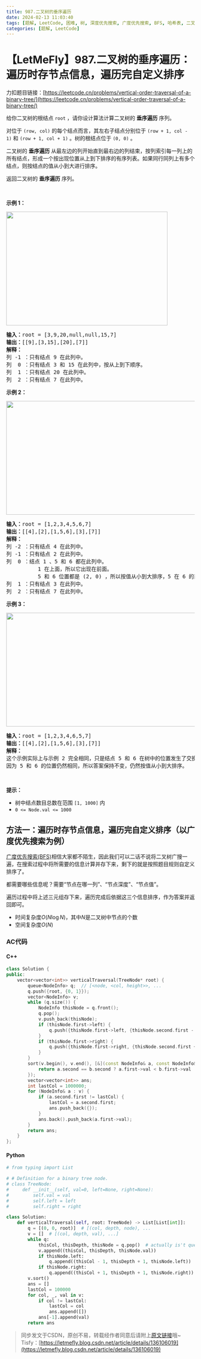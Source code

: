 ```yaml
---
title: 987.二叉树的垂序遍历
date: 2024-02-13 11:03:40
tags: [题解, LeetCode, 困难, 树, 深度优先搜索, 广度优先搜索, BFS, 哈希表, 二叉树]
categories: [题解, LeetCode]
---
```


# 【LetMeFly】987.二叉树的垂序遍历：遍历时存节点信息，遍历完自定义排序

力扣题目链接：[https://leetcode.cn/problems/vertical-order-traversal-of-a-binary-tree/](https://leetcode.cn/problems/vertical-order-traversal-of-a-binary-tree/)

<p>给你二叉树的根结点 <code>root</code> ，请你设计算法计算二叉树的<em> </em><strong>垂序遍历</strong> 序列。</p>

<p>对位于 <code>(row, col)</code> 的每个结点而言，其左右子结点分别位于 <code>(row + 1, col - 1)</code> 和 <code>(row + 1, col + 1)</code> 。树的根结点位于 <code>(0, 0)</code> 。</p>

<p>二叉树的 <strong>垂序遍历</strong> 从最左边的列开始直到最右边的列结束，按列索引每一列上的所有结点，形成一个按出现位置从上到下排序的有序列表。如果同行同列上有多个结点，则按结点的值从小到大进行排序。</p>

<p>返回二叉树的 <strong>垂序遍历</strong> 序列。</p>

<p> </p>

<p><strong>示例 1：</strong></p>
<img alt="" src="https://assets.leetcode.com/uploads/2021/01/29/vtree1.jpg" style="width: 431px; height: 304px;" />
<pre>
<strong>输入：</strong>root = [3,9,20,null,null,15,7]
<strong>输出：</strong>[[9],[3,15],[20],[7]]
<strong>解释：</strong>
列 -1 ：只有结点 9 在此列中。
列  0 ：只有结点 3 和 15 在此列中，按从上到下顺序。
列  1 ：只有结点 20 在此列中。
列  2 ：只有结点 7 在此列中。</pre>

<p><strong>示例 2：</strong></p>
<img alt="" src="https://assets.leetcode.com/uploads/2021/01/29/vtree2.jpg" style="width: 512px; height: 304px;" />
<pre>
<strong>输入：</strong>root = [1,2,3,4,5,6,7]
<strong>输出：</strong>[[4],[2],[1,5,6],[3],[7]]
<strong>解释：</strong>
列 -2 ：只有结点 4 在此列中。
列 -1 ：只有结点 2 在此列中。
列  0 ：结点 1 、5 和 6 都在此列中。
          1 在上面，所以它出现在前面。
          5 和 6 位置都是 (2, 0) ，所以按值从小到大排序，5 在 6 的前面。
列  1 ：只有结点 3 在此列中。
列  2 ：只有结点 7 在此列中。
</pre>

<p><strong>示例 3：</strong></p>
<img alt="" src="https://assets.leetcode.com/uploads/2021/01/29/vtree3.jpg" style="width: 512px; height: 304px;" />
<pre>
<strong>输入：</strong>root = [1,2,3,4,6,5,7]
<strong>输出：</strong>[[4],[2],[1,5,6],[3],[7]]
<strong>解释：</strong>
这个示例实际上与示例 2 完全相同，只是结点 5 和 6 在树中的位置发生了交换。
因为 5 和 6 的位置仍然相同，所以答案保持不变，仍然按值从小到大排序。</pre>

<p> </p>

<p><strong>提示：</strong></p>

<ul>
	<li>树中结点数目总数在范围 <code>[1, 1000]</code> 内</li>
	<li><code>0 <= Node.val <= 1000</code></li>
</ul>


    
## 方法一：遍历时存节点信息，遍历完自定义排序（以广度优先搜索为例）

[广度优先搜索(BFS)](https://leetcode.letmefly.xyz/tags/BFS/)相信大家都不陌生，因此我们可以二话不说将二叉树广搜一遍，在搜索过程中将所需要的信息计算并存下来，剩下的就是按照题目规则自定义排序了。

都需要哪些信息呢？需要“节点在哪一列”、“节点深度”、“节点值”。

遍历过程中将上述三元组存下来，遍历完成后依据这三个信息排序，作为答案并返回即可。

+ 时间复杂度$O(N\log N)$，其中$N$是二叉树中节点的个数
+ 空间复杂度$O(N)$

### AC代码

#### C++

```cpp
class Solution {
public:
    vector<vector<int>> verticalTraversal(TreeNode* root) {
        queue<NodeInfo> q;  // [<node, <col, height>>, ...
        q.push({root, {0, 1}});
        vector<NodeInfo> v;
        while (q.size()) {
            NodeInfo thisNode = q.front();
            q.pop();
            v.push_back(thisNode);
            if (thisNode.first->left) {
                q.push({thisNode.first->left, {thisNode.second.first - 1, thisNode.second.second + 1}});
            }
            if (thisNode.first->right) {
                q.push({thisNode.first->right, {thisNode.second.first + 1, thisNode.second.second + 1}});
            }
        }
        sort(v.begin(), v.end(), [&](const NodeInfo& a, const NodeInfo& b) {
            return a.second == b.second ? a.first->val < b.first->val : a.second < b.second;
        });
        vector<vector<int>> ans;
        int lastCol = 1000000;
        for (NodeInfo& a : v) {
            if (a.second.first != lastCol) {
                lastCol = a.second.first;
                ans.push_back({});
            }
            ans.back().push_back(a.first->val);
        }
        return ans;
    }
};
```

#### Python

```python
# from typing import List

# # Definition for a binary tree node.
# class TreeNode:
#     def __init__(self, val=0, left=None, right=None):
#         self.val = val
#         self.left = left
#         self.right = right

class Solution:
    def verticalTraversal(self, root: TreeNode) -> List[List[int]]:
        q = [(0, 0, root)]  # [(col, depth, node), ...
        v = []  # [(col, depth, val), ...]
        while q:
            thisCol, thisDepth, thisNode = q.pop()  # actually is't queue but a stack
            v.append((thisCol, thisDepth, thisNode.val))
            if thisNode.left:
                q.append((thisCol - 1, thisDepth + 1, thisNode.left))
            if thisNode.right:
                q.append((thisCol + 1, thisDepth + 1, thisNode.right))
        v.sort()
        ans = []
        lastCol = 100000
        for col, _, val in v:
            if col != lastCol:
                lastCol = col
                ans.append([])
            ans[-1].append(val)
        return ans

```

> 同步发文于CSDN，原创不易，转载经作者同意后请附上[原文链接](https://blog.letmefly.xyz/2024/02/13/LeetCode%200987.%E4%BA%8C%E5%8F%89%E6%A0%91%E7%9A%84%E5%9E%82%E5%BA%8F%E9%81%8D%E5%8E%86/)哦~
> Tisfy：[https://letmefly.blog.csdn.net/article/details/136106019](https://letmefly.blog.csdn.net/article/details/136106019)
